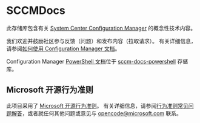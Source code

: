 # <a name="sccmdocs"></a>SCCMDocs

此存储库包含有关 [System Center Configuration Manager](https://docs.microsoft.com/sccm) 的概念性技术内容。

我们欢迎并鼓励社区参与反馈（问题）和发布内容（拉取请求）。 有关详细信息，请参阅[如何使用 Configuration Manager 文档](https://docs.microsoft.com/sccm/core/understand/use-docs)。 

Configuration Manager [PowerShell 文档](https://docs.microsoft.com/powershell/sccm/overview?view=sccm-ps)位于 [sccm-docs-powershell](https://github.com/MicrosoftDocs/sccm-docs-powershell) 存储库。

## <a name="microsoft-open-source-code-of-conduct"></a>Microsoft 开源行为准则

此项目采用了 [Microsoft 开源行为准则](https://opensource.microsoft.com/codeofconduct/)。
有关详细信息，请参阅[行为准则常见问题解答](https://opensource.microsoft.com/codeofconduct/faq/)，或者就任何其他问题或意见与 [opencode@microsoft.com](mailto:opencode@microsoft.com) 联系。 

